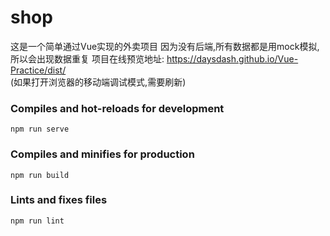 # shop
这是一个简单通过Vue实现的外卖项目
因为没有后端,所有数据都是用mock模拟,所以会出现数据重复
项目在线预览地址: https://daysdash.github.io/Vue-Practice/dist/   
(如果打开浏览器的移动端调试模式,需要刷新)  



### Compiles and hot-reloads for development
```
npm run serve
```

### Compiles and minifies for production
```
npm run build
```

### Lints and fixes files
```
npm run lint
```

